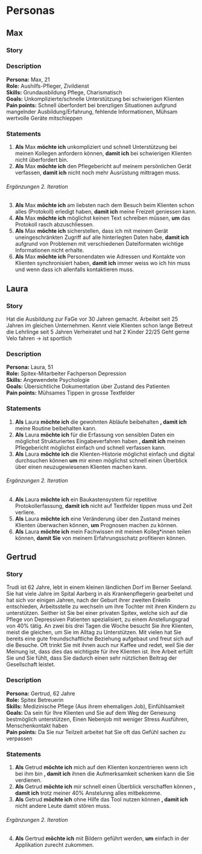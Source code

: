 # Personas

## Max 
### Story
### Description
__Persona:__ Max, 21  
__Role:__ Aushilfs-Pfleger, Zivildienst  
__Skills:__ Grundausbildung Pflege, Charismatisch  
__Goals:__ Unkomplizierte/schnelle Unterstützung bei schwierigen Klienten  
__Pain points:__ Schnell überfordert bei brenzligen Situationen aufgrund mangelnder Ausbildung/Erfahrung, fehlende Informationen,  Mühsam wertvolle Geräte mitschleppen  
### Statements
1. **Als** Max **möchte ich** unkompliziert und schnell Unterstützung bei meinen Kollegen anfordern können, **damit ich** bei schwierigen Klienten nicht überfordert bin. 
2. **Als** Max **möchte ich** den Pflegebericht auf meinem persönlichen Gerät verfassen, **damit ich** nicht noch mehr Ausrüstung mittragen muss.
###### Ergänzungen 2. Iteration
3. **Als** Max **möchte ich** am liebsten nach dem Besuch beim Klienten schon alles (Protokoll) erledigt haben, **damit ich** meine Freizeit geniessen kann. 
4. **Als** Max **möchte ich** möglichst keinen Text schreiben müssen, **um** das Protokoll rasch abzuschliessen. 
5. **Als** Max **möchte ich** sicherstellen, dass ich mit meinem Gerät uneingeschränkten Zugriff auf alle hinterlegten Daten habe, **damit ich** aufgrund von Problemen mit verschiedenen Dateiformaten wichtige Informationen nicht erhalte.
6. **Als** Max **möchte ich** Personendaten wie Adressen und Kontakte von Klienten synchronisiert haben, **damit ich** immer weiss wo ich hin muss und wenn dass ich allenfalls kontaktieren muss. 

## Laura 
### Story
Hat die Ausbildung zur FaGe vor 30 Jahren gemacht. Arbeitet seit 25 Jahren im gleichen Unternehmen. 
Kennt viele Klienten schon lange 
Betreut die Lehrlinge seit 5 Jahren 
Verheiratet und hat 2 Kinder 22/25 
Geht gerne Velo fahren -> ist sportlich 
### Description
__Persona:__ Laura, 51  
__Role:__ Spitex-Mitarbeiter Fachperson Depression  
__Skills:__ Angewendete Psychologie   
__Goals:__ Übersichtliche Dokumentation über Zustand des Patienten  
__Pain points:__ Mühsames Tippen in grosse Textfelder  
### Statements
1. **Als** Laura **möchte ich** die gewohnten Abläufe beibehalten **, damit ich** meine Routine beibehalten kann. 
2. **Als** Laura **möchte ich** für die Erfassung von sensiblen Daten ein möglichst Strukturiertes Eingabeverfahren haben **, damit ich** meinen Pflegebericht möglichst einfach und schnell verfassen kann. 
3. **Als** Laura **möchte ich** die Klienten-Historie möglichst einfach und digital durchsuchen können **um** mir einen möglichst schnell einen Überblick über einen neuzugewiesenen Klienten machen kann.
###### Ergänzungen 2. Iteration
4. **Als** Laura **möchte ich** ein Baukastensystem für repetitive Protokollerfassung, 
**damit ich** nicht auf Textfelder tippen muss und Zeit verliere. 
5. **Als** Laura **möchte ich** eine Veränderung über den Zustand meines Klienten überwachen können, **um** Prognosen machen zu können. 
6. **Als** Laura **möchte ich** mein Fachwissen mit meinen Kolleg*innen teilen können, **damit Sie** von meinem Erfahrungsschatz profitieren können. 

## Gertrud 
### Story
Trudi ist 62 Jahre, lebt in einem kleinen ländlichen Dorf im Berner Seeland. Sie hat viele Jahre im Spital Aarberg in als Krankenpflegerin gearbeitet und hat sich vor einigen Jahren, nach der Geburt ihrer zweiten Enkelin entschieden, Arbeitsstelle zu wechseln um ihre Tochter mit ihren Kindern zu unterstützen. Seither ist Sie bei einer privaten Spitex, welche sich auf die Pflege von Depressiven Patienten spezialisiert, zu einem Anstellungsgrad von 40% tätig. An zwei bis drei Tagen die Woche besucht Sie ihre Klienten, meist die gleichen, um Sie im Alltag zu Unterstützen. Mit vielen hat Sie bereits eine gute freundschaftliche Beziehung aufgebaut und freut sich auf die Besuche. Oft trinkt Sie mit ihnen auch nur Kaffee und redet, weil Sie der Meinung ist, dass dies das wichtigste für ihre Klienten ist. Ihre Arbeit erfüllt Sie und Sie fühlt, dass Sie dadurch einen sehr nützlichen Beitrag der Gesellschaft leistet. 
### Description
__Persona:__ Gertrud, 62 Jahre  
__Role:__ Spitex Betreuerin  
__Skills:__ Medizinische Pflege (Aus ihrem ehemaligen Job), Einfühlsamkeit   
__Goals:__ Da sein für Ihre Klienten und Sie auf dem Weg der Genesung bestmöglich unterstützen, Einen Nebenjob mit weniger Stress Ausführen, Menschenkontakt haben   
__Pain points:__ Da Sie nur Teilzeit arbeitet hat Sie oft das Gefühl sachen zu verpassen   
### Statements
1. **Als** Getrud **möchte ich** mich auf den Klienten konzentrieren wenn ich bei ihm bin **, damit ich** ihnen die Aufmerksamkeit schenken kann die Sie verdienen. 
2. **Als** Getrud **möchte ich** mir schnell einen Überblick verschaffen können **, damit ich** trotz meiner 40% Anstelunng alles mitbekomme.
3. **Als** Getrud **möchte ich** ohne Hilfe das Tool nutzen können **, damit ich** nicht andere Leute damit stören muss. 
###### Ergänzungen 2. Iteration
4. **Als** Gertrud **möchte ich** mit Bildern geführt werden, **um** einfach in der Applikation zurecht zukommen.
